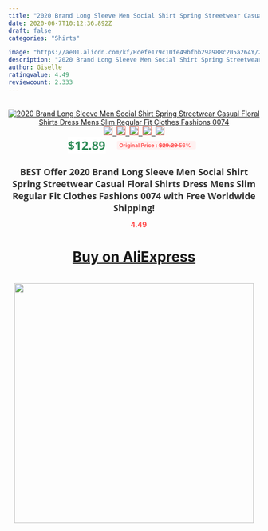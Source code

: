 ```yaml
---
title: "2020 Brand Long Sleeve Men Social Shirt Spring Streetwear Casual Floral Shirts Dress Mens Slim Regular Fit Clothes Fashions 0074"
date: 2020-06-7T10:12:36.892Z
draft: false
categories: "Shirts"

image: "https://ae01.alicdn.com/kf/Hcefe179c10fe49bfbb29a988c205a264Y/2020-Brand-Long-Sleeve-Men-Social-Shirt-Spring-Streetwear-Casual-Floral-Shirts-Dress-Mens-Slim-Regular.jpg"
description: "2020 Brand Long Sleeve Men Social Shirt Spring Streetwear Casual Floral Shirts Dress Mens Slim Regular Fit Clothes Fashions 0074"
author: Giselle
ratingvalue: 4.49
reviewcount: 2.333
---
```

<br>
<div style="text-align: center;">
<a href="https://s.click.aliexpress.com/e/_AMOi7b" target="_blank" rel="nofollow noopener noreferrer"><img alt="2020 Brand Long Sleeve Men Social Shirt Spring Streetwear Casual Floral Shirts Dress Mens Slim Regular Fit Clothes Fashions 0074" class="magnifier-image" src="https://ae01.alicdn.com/kf/Hcefe179c10fe49bfbb29a988c205a264Y/2020-Brand-Long-Sleeve-Men-Social-Shirt-Spring-Streetwear-Casual-Floral-Shirts-Dress-Mens-Slim-Regular.jpg_640x640.jpg">
<br>
<img style="border:1px solid salmon" src="https://ae01.alicdn.com/kf/Hcefe179c10fe49bfbb29a988c205a264Y/2020-Brand-Long-Sleeve-Men-Social-Shirt-Spring-Streetwear-Casual-Floral-Shirts-Dress-Mens-Slim-Regular.jpg_120x120.jpg">&nbsp;&nbsp;<img style="border:1px solid salmon" src="https://ae01.alicdn.com/kf/H8494bc34f2f4499bbee7db31efba99002/2020-Brand-Long-Sleeve-Men-Social-Shirt-Spring-Streetwear-Casual-Floral-Shirts-Dress-Mens-Slim-Regular.jpg_120x120.jpg">&nbsp;&nbsp;<img style="border:1px solid salmon" src="https://ae01.alicdn.com/kf/H13eb82bdc8174da9a4daf0386d436f006/2020-Brand-Long-Sleeve-Men-Social-Shirt-Spring-Streetwear-Casual-Floral-Shirts-Dress-Mens-Slim-Regular.jpg_120x120.jpg">&nbsp;&nbsp;<img style="border:1px solid salmon" src="https://ae01.alicdn.com/kf/H13f426e5f3d24692a4f5dfe474d7d713o/2020-Brand-Long-Sleeve-Men-Social-Shirt-Spring-Streetwear-Casual-Floral-Shirts-Dress-Mens-Slim-Regular.jpg_120x120.jpg">&nbsp;&nbsp;<img style="border:1px solid salmon" src="https://ae01.alicdn.com/kf/H119c0feeee77497cb46d0426887653005/2020-Brand-Long-Sleeve-Men-Social-Shirt-Spring-Streetwear-Casual-Floral-Shirts-Dress-Mens-Slim-Regular.jpg_120x120.jpg"></a></div><br0>
<div style="text-align: center;"><span style="background-color: white; border: 0px; box-sizing: border-box; color: seagreen; display: inline-block; font-family: &quot;open sans&quot; , &quot;arial&quot; , &quot;helvetica&quot; , sans-serif , &quot;heiti&quot;; font-size: 24px; font-stretch: inherit; font-weight: 700; line-height: inherit; margin: 0px 10px 0px 0px; padding: 0px; vertical-align: middle;">$12.89 </span>
<span style="background: rgb(255 , 241 , 241); border-radius: 3px; border: 0px; box-sizing: border-box; color: #ff4747; display: inline-block; font-family: inherit; font-size: 12px; font-stretch: inherit; font-style: inherit; font-variant: inherit; font-weight: 600; line-height: inherit; margin: 0px; padding: 2px 5px; transform: scale(0.9); vertical-align: middle;">Original Price : <b style="text-decoration: line-through;">$29.29 </b> 56%&nbsp;&nbsp;</span></div>
<h1 style="color: #333333; display: inline-block; font-family: &quot;open sans&quot; , &quot;arial&quot; , &quot;helvetica&quot; , sans-serif , &quot;heiti&quot;; font-size: 18px; font-stretch: inherit; font-weight: 700; text-align: center;">BEST Offer 2020 Brand Long Sleeve Men Social Shirt Spring Streetwear Casual Floral Shirts Dress Mens Slim Regular Fit Clothes Fashions 0074 with Free Worldwide Shipping!</h1>
<div style="color: #ff4747; text-align: center;">
<img src="https://4.bp.blogspot.com/-M0ZcTcb-5uY/XleCXlxnR4I/AAAAAAAAAEc/OrjgMkXV1oMQFaCRZj5HQwOCBcu3w1FegCPcBGAYYCw/s1600/star.png" style="height: 15px;">&nbsp;<b>4.49</b></div>
<div class="button_cont" align="center"><a class="buynow_a" href="https://s.click.aliexpress.com/e/_AMOi7b" target="_blank" rel="nofollow noopener noreferrer"><H1>Buy on AliExpress</H1></a></div><br>
<div class="separator" style="clear: both; text-align: center;">
<img src="https://lh3.googleusercontent.com/-pTy5HemUv9M/XlePHvY0dAI/AAAAAAAAAE4/0nX5iRUoIWY8eMW9Dpxeirr157OZliDIgCLcBGAsYHQ/s1600/badge.gif" width="480">
</div>
